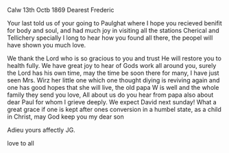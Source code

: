  Calw 13th Octb 1869
Dearest Frederic

Your last told us of your going to Paulghat where I hope you recieved benifit for body and soul, and had much joy in visiting all the stations Cherical and Tellichery specially I long to hear how you found all there, the peopel will have shown you much love.

We thank the Lord who is so gracious to you and trust He will restore you to health fully. We have great joy to hear of Gods work all around you, surely the Lord has his own time, may the time be soon there for many, 
I have just seen Mrs. Wirz her little one which one thought diying is reviving again and one has good hopes that she will live, the old papa W is well and the whole family they send you love, All about us do you hear from papa also about dear Paul for whom I grieve deeply. We expect David next sunday! What a great grace if one is kept after ones conversion in a humbel state, as a child in Christ, may God keep you my dear son

 Adieu yours affectly JG.

love to all
